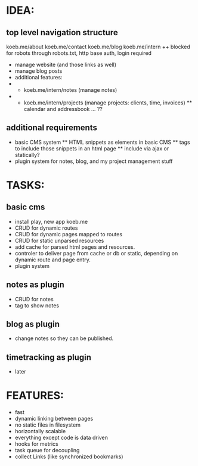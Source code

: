 IDEA:
=====
## top level navigation structure ##
koeb.me/about
koeb.me/contact
koeb.me/blog
koeb.me/intern
  ++ blocked for robots through robots.txt, http base auth, login required
  * manage website (and those links as well)
  * manage blog posts
  * additional features:
  * * koeb.me/intern/notes (manage notes)
  * * koeb.me/intern/projects (manage projects: clients, time, invoices)
  ** calendar and addressbook ... ??

## additional requirements ##
* basic CMS system
** HTML snippets as elements in basic CMS
** tags to include those snippets in an html page
** include via ajax or statically?
* plugin system for notes, blog, and my project management stuff

TASKS:
======
## basic cms ##
* install play, new app koeb.me
* CRUD for dynamic routes
* CRUD for dynamic pages mapped to routes
* CRUD for static unparsed resources
* add cache for parsed html pages and resources.
* controler to deliver page from cache or db or static, depending on dynamic route and page entry.
* plugin system

## notes as plugin ##
* CRUD for notes
* tag to show notes

##  blog as plugin ##
* change notes so they can be published.

## timetracking as plugin ##
* later

FEATURES:
=========
* fast
* dynamic linking between pages
* no static files in filesystem
* horizontally scalable
* everything except code is data driven
* hooks for metrics
* task queue for decoupling
* collect Links (like synchronized bookmarks)



